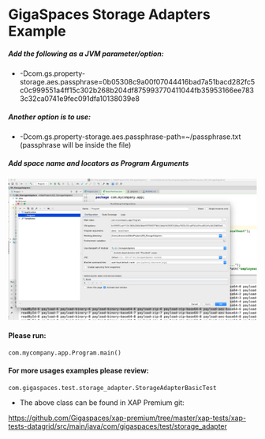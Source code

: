# GigaSpaces Storage Adapters Example

##### Add the following as a JVM parameter/option:
*   -Dcom.gs.property-storage.aes.passphrase=0b05308c9a00f07044416bad7a51bacd282fc5c0c999551a4ff15c302b268b204df875993770411044fb35953166ee7833c32ca0741e9fec091dfa10138039e8

##### Another option is to use:
*   -Dcom.gs.property-storage.aes.passphrase-path=~/passphrase.txt (passphrase will be inside the file)

##### Add space name and locators as Program Arguments

![Screenshot](./Pictures/Picture1.png)

#### Please run:
    com.mycompany.app.Program.main()
    
#### For more usages examples please review:
    com.gigaspaces.test.storage_adapter.StorageAdapterBasicTest
    
*   The above class can be found in XAP Premium git:

 https://github.com/Gigaspaces/xap-premium/tree/master/xap-tests/xap-tests-datagrid/src/main/java/com/gigaspaces/test/storage_adapter
    
    




